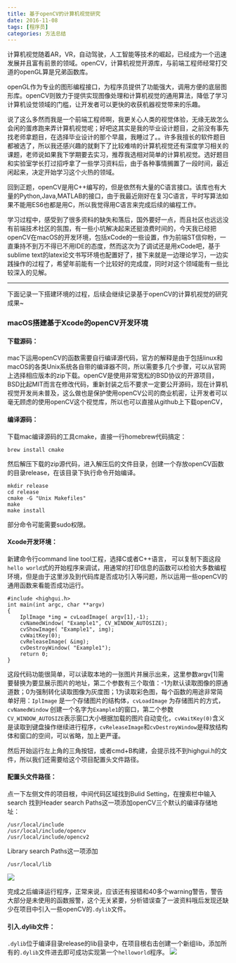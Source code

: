 ```yaml
---
title: 基于openCV的计算机视觉研究
date: 2016-11-08
tags: [程序员]
categories: 方法总结
---
```

计算机视觉随着AR，VR，自动驾驶，人工智能等技术的崛起，已经成为一个迅速发展并且富有前景的领域。openCV，计算机视觉开源库，与前端工程师经常打交道的openGL算是兄弟函数库。

openGL作为专业的图形编程接口，为程序员提供了功能强大，调用方便的底层图形库。openCV则致力于提供实现图像处理和计算机视觉的通用算法，降低了学习计算机设觉领域的门槛，让开发者可以更快的收获机器视觉带来的乐趣。
<!--more-->
说了这么多然而我是一个前端工程师啊，我更关心人类的视觉体验，无缘无故怎么会闲的蛋疼跑来弄计算机视觉呢；好吧这其实是我的毕业设计题目，之前没有事先找老师拿题目，在选择毕业设计的那个早晨，我睡过了。。许多我擅长的软件题目都被选了，所以我还感兴趣的就剩下了比较难啃的计算机视觉还有深度学习相关的课题，老师说如果我下学期要去实习，推荐我选相对简单的计算机视觉。选好题目和实验室学长打过招呼拿了一些学习资料后，由于各种事情搁置了一段时间，最近闲起来，决定开始学习这个火热的领域。

回到正题，openCV是用C++编写的，但是依然有大量的C语言接口。该库也有大量的Python,Java,MATLAB的接口，由于我最近刚好在复习C语言，平时写算法如果不能用ES6也都是用C，所以我觉得用C语言来完成后续的编程工作。

学习过程中，感受到了很多资料的缺失和落后，国外要好一点，而且社区也远远没有前端技术社区的氛围，有一些小坑解决起来还挺浪费时间的，今天我已经把openCV在macOS的开发环境，包括xCode的一些设置，作为前端ST信仰粉，一直秉持不到万不得已不用IDE的态度，然而这次为了调试还是用xCode吧，基于sublime text的latex论文书写环境也配置好了，接下来就是一边理论学习，一边实践操作的过程了，希望年前能有一个比较好的完成度，同时对这个领域能有一些比较深入的见解。

***
下面记录一下搭建环境的过程，后续会继续记录基于openCV的计算机视觉的研究成果~

### macOS搭建基于Xcode的openCV开发环境
#### 下载源码：
mac下运用openCV的函数需要自行编译源代码，官方的解释是由于包括linux和macOS的各类Unix系统各自带的编译器不同，所以需要多几个步骤，可以从官网上选择相应版本的zip下载。openCV是使用非常宽松的BSD协议的开源项目，BSD比起MIT而言在修改代码，重新封装之后不要求一定要公开源码，现在计算机视觉开发尚未普及，这么做也是保护使用openCV公司的商业机密，让开发者可以毫无顾虑的使用openCV这个视觉库，所以也可以直接从github上下载openCV，

#### 编译源码：
下载mac编译源码的工具cmake，直接一行homebrew代码搞定：
```
brew install cmake
```
然后解压下载的zip源代码，进入解压后的文件目录，创建一个存放openCV函数的目录release，在该目录下执行命令开始编译。

```
mkdir release
cd release
cmake -G "Unix Makefiles"
make
make install
```
部分命令可能需要sudo权限。

#### Xcode开发环境：
新建命令行command line tool工程，选择C或者C++语言，
可以复制下面这段`hello world`式的开始程序来调试，用通常的打印信息的函数可以检验大多数编程环境，但是由于这里涉及到代码库是否成功引入等问题，所以运用一些openCV的通用函数来看能否成功运行。
```
#include <highgui.h>
int main(int argc, char **argv)
{
    IplImage *img = cvLoadImage( argv[1],-1);
    cvNamedWindow( "Example1", CV_WINDOW_AUTOSIZE);
    cvShowImage( "Example1", img);
    cvWaitKey(0);
    cvReleaseImage( &img);
    cvDestroyWindow( "Example1");
    return 0;
}
```
这段代码功能很简单，可以读取本地的一张图片并展示出来，这里参数argv[1]需要替换为要显展示图片的地址，第二个参数有三个取值：-1为默认读取图像的原通道数；0为强制转化读取图像为灰度图；1为读取彩色图，每个函数的用途非常简单好用：`IplImage` 是一个存储图片的结构体，`cvLoadImage` 为存储图片的方式，`cvNamedWindow` 创建一个名字为`Example1`的窗口，第二个参数`CV_WINDOW_AUTOSIZE`表示窗口大小根据加载的图片自动变化，`cvWaitKey(0)`含义是读取到键盘操作继续进行程序，`cvReleaseImage`和`cvDestroyWindow`是释放结构体和窗口的空间，可以省略，加上更严谨。

然后开始运行左上角的三角按钮，或者cmd+B构建，会提示找不到highgui.h的文件，所以我们还需要给这个项目配置头文件路径。

#### 配置头文件路径：

点一下左侧文件的项目根，中间代码区域找到Bulid Setting，在搜索栏中输入search
找到Header search Paths这一项添加openCV三个默认的编译存储地址：
```
/usr/local/include
/usr/local/include/opencv
/usr/local/include/opencv2
```
Library search Paths这一项添加
```
/usr/local/lib
```
![](/pic/1-2.png)

完成之后编译运行程序，正常来说，应该还有报错和40多个warning警告，警告大部分是未使用的函数报警，这个无关紧要，分析错误查了一波资料哦后发现还缺少在项目中引入一些openCV的`.dylib`文件。

#### 引入.dylib文件：
`.dylib`位于编译目录release的lib目录中，在项目根右击创建一个新组lib，添加所有的`.dylib`文件进去即可成功实现第一个`helloworld`程序。
![](/pic/1-1.png)

